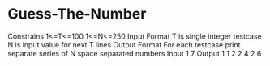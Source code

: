 # Guess-The-Number
Constrains
1<=T<=100
1<=N<=250
Input Format
T is single integer testcase
N is input value for next T lines
Output Format
For each testcase print separate series of N space separated numbers
Input
1
7
Output
1 1 2 2 4 2 6
